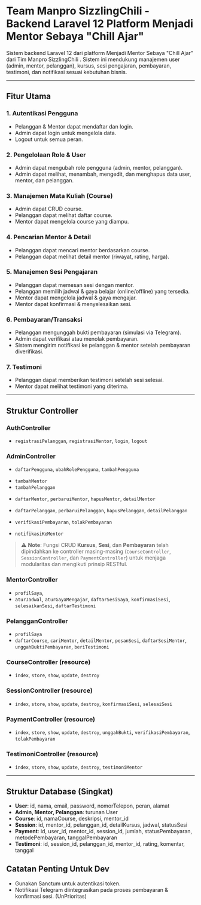 # Team Manpro SizzlingChili - Backend Laravel 12 Platform Menjadi Mentor Sebaya "Chill Ajar"

Sistem backend Laravel 12 dari platform Menjadi Mentor Sebaya "Chill Ajar" dari Tim Manpro SizzlingChili . Sistem ini mendukung manajemen user (admin, mentor, pelanggan), kursus, sesi pengajaran, pembayaran, testimoni, dan notifikasi sesuai kebutuhan bisnis.

---

## Fitur Utama

### 1. Autentikasi Pengguna
- Pelanggan & Mentor dapat mendaftar dan login.
- Admin dapat login untuk mengelola data.
- Logout untuk semua peran.

### 2. Pengelolaan Role & User
- Admin dapat mengubah role pengguna (admin, mentor, pelanggan).
- Admin dapat melihat, menambah, mengedit, dan menghapus data user, mentor, dan pelanggan.

### 3. Manajemen Mata Kuliah (Course)
- Admin dapat CRUD course.
- Pelanggan dapat melihat daftar course.
- Mentor dapat mengelola course yang diampu.

### 4. Pencarian Mentor & Detail
- Pelanggan dapat mencari mentor berdasarkan course.
- Pelanggan dapat melihat detail mentor (riwayat, rating, harga).

### 5. Manajemen Sesi Pengajaran
- Pelanggan dapat memesan sesi dengan mentor.
- Pelanggan memilih jadwal & gaya belajar (online/offline) yang tersedia.
- Mentor dapat mengelola jadwal & gaya mengajar.
- Mentor dapat konfirmasi & menyelesaikan sesi.

### 6. Pembayaran/Transaksi
- Pelanggan mengunggah bukti pembayaran (simulasi via Telegram).
- Admin dapat verifikasi atau menolak pembayaran.
- Sistem mengirim notifikasi ke pelanggan & mentor setelah pembayaran diverifikasi.

### 7. Testimoni
- Pelanggan dapat memberikan testimoni setelah sesi selesai.
- Mentor dapat melihat testimoni yang diterima.

---

## Struktur Controller

### AuthController
- `registrasiPelanggan`, `registrasiMentor`, `login`, `logout`

### AdminController
<!-- Create Pelanggan, Mentor, Pelanggan & User  -->
- `daftarPengguna`, `ubahRolePengguna`, `tambahPengguna`
<!-- Validasi Kondisi Ketika Mengakses Fungsi Ini di Fungsi Bikin Akun Pengguna  -->
- `tambahMentor`
- `tambahPelanggan`
<!-- Mentor -->
- `daftarMentor`, `perbaruiMentor`, `hapusMentor`, `detailMentor`
<!-- Pelanggan -->
- `daftarPelanggan`, `perbaruiPelanggan`, `hapusPelanggan`, `detailPelanggan`
<!-- Pembayaran -->
- `verifikasiPembayaran`, `tolakPembayaran`
<!-- Notif -->
- `notifikasiKeMentor`

> ⚠️ **Note**: Fungsi CRUD **Kursus**, **Sesi**, dan **Pembayaran** telah dipindahkan ke controller masing-masing (`CourseController`, `SessionController`, dan `PaymentController`) untuk menjaga modularitas dan mengikuti prinsip RESTful.

### MentorController
- `profilSaya`, 
- `aturJadwal`, `aturGayaMengajar`, `daftarSesiSaya`, `konfirmasiSesi`, `selesaikanSesi`, `daftarTestimoni`

### PelangganController
- `profilSaya`
- `daftarCourse`, `cariMentor`, `detailMentor`, `pesanSesi`, `daftarSesiMentor`, `unggahBuktiPembayaran`, `beriTestimoni`

### CourseController (resource)
- `index`, `store`, `show`, `update`, `destroy`

### SessionController (resource)
- `index`, `store`, `show`, `update`, `destroy`, `konfirmasiSesi`, `selesaiSesi`

### PaymentController (resource)
- `index`, `store`, `show`, `update`, `destroy`, `unggahBukti`, `verifikasiPembayaran`, `tolakPembayaran`

### TestimoniController (resource)
- `index`, `store`, `show`, `update`, `destroy`, `testimoniMentor`

---

## Struktur Database (Singkat)
- **User**: id, nama, email, password, nomorTelepon, peran, alamat
- **Admin, Mentor, Pelanggan**: turunan User
- **Course**: id, namaCourse, deskripsi, mentor_id
- **Session**: id, mentor_id, pelanggan_id, detailKursus, jadwal, statusSesi
- **Payment**: id, user_id, mentor_id, session_id, jumlah, statusPembayaran, metodePembayaran, tanggalPembayaran
- **Testimoni**: id, session_id, pelanggan_id, mentor_id, rating, komentar, tanggal

## Catatan Penting Untuk Dev
- Gunakan Sanctum untuk autentikasi token.
- Notifikasi Telegram diintegrasikan pada proses pembayaran & konfirmasi sesi. (UnPrioritas)
